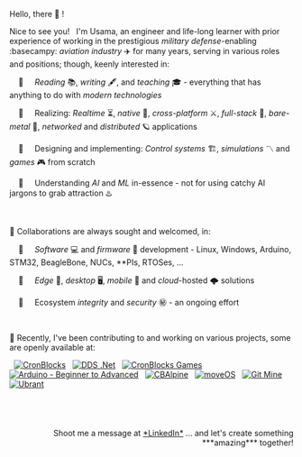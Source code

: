 Hello, there 👋 !

Nice to see you! &nbsp; I'm Usama, an engineer and life-long learner with prior experience of working in the prestigious *military defense*-enabling :basecampy: *aviation industry* ✈️ for many years, serving in various roles and positions; though, keenly interested in:

&nbsp; &nbsp; 👀 &nbsp; &nbsp; *Reading* 📚, *writing* 🖋️, and *teaching* 🎓 - everything that has anything to do with *modern technologies*

&nbsp; &nbsp; 👀 &nbsp; &nbsp; Realizing: *Realtime* ⏳, *native* 🐡, *cross-platform* ⚔️, *full-stack* 🧮, *bare-metal* 🤘, *networked* and *distributed* 🪐 applications

&nbsp; &nbsp; 👀 &nbsp; &nbsp; Designing and implementing: *Control systems* 🏗️, *simulations* 〽️ and *games* 🎮 from scratch

&nbsp; &nbsp; 👀 &nbsp; &nbsp; Understanding *AI* and *ML* in-essence - not for using catchy AI jargons to grab attraction ♨️


&nbsp;

💞️ Collaborations are always sought and welcomed, in:

&nbsp; &nbsp; 👀 &nbsp; &nbsp; *Software* 💻 and *firmware* 🚀 development - Linux, Windows, Arduino, STM32, BeagleBone, NUCs, \*\*PIs, RTOSes, ...

&nbsp; &nbsp; 👀 &nbsp; &nbsp; *Edge* 🎼, *desktop* 🖥️, *mobile* 📱 and *cloud*-hosted 🌩️ solutions

&nbsp; &nbsp; 👀 &nbsp; &nbsp; Ecosystem *integrity* and *security* ㊙️ - an ongoing effort


&nbsp;

💞️ Recently, I've been contributing to and working on various projects, some are openly available at:

<p align="left">
  
&nbsp; <a href="https://github.com/cronblocks"><img src="https://avatars.githubusercontent.com/u/86520771?s=32&v=4" alt="CronBlocks" /></a>
&nbsp; <a href="https://github.com/dds-dotnet"><img src="https://avatars.githubusercontent.com/u/125957062?s=32&v=4" alt="DDS .Net" /></a>
&nbsp; <a href="https://github.com/cronblocks-games"><img src="https://avatars.githubusercontent.com/u/148332804?s=32&v=4" alt="CronBlocks Games" /></a>
&nbsp; <a href="https://github.com/arduino-ba"><img src="https://avatars.githubusercontent.com/u/121078777?s=32&v=4" alt="Arduino - Beginner to Advanced" /></a>
&nbsp; <a href="https://github.com/CBAlpine"><img src="https://avatars.githubusercontent.com/u/160391788?s=32&v=4" alt="CBAlpine" /></a>
&nbsp; <a href="https://github.com/move-os"><img src="https://avatars.githubusercontent.com/u/116582302?s=32&v=4" alt="moveOS" /></a>
&nbsp; <a href="https://github.com/git-mine"><img src="https://avatars.githubusercontent.com/u/125908595?s=32&v=4" alt="Git Mine" /></a>
&nbsp; <a href="https://github.com/ubrant"><img src="https://avatars.githubusercontent.com/u/87671848?s=32&v=4" alt="Ubrant" /></a>

</p>


&nbsp;

# 
<p align="right">Shoot me a message at <a href="https://www.linkedin.com/in/usa-m">*LinkedIn*</a> ... and let's create something ***amazing*** together!</p>




